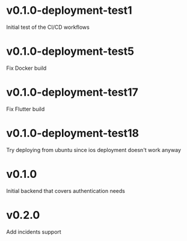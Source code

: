 # v0.1.0-deployment-test1
Initial test of the CI/CD workflows

# v0.1.0-deployment-test5
Fix Docker build

# v0.1.0-deployment-test17
Fix Flutter build

# v0.1.0-deployment-test18
Try deploying from ubuntu since ios
deployment doesn't work anyway

# v0.1.0
Initial backend that covers authentication needs

# v0.2.0
Add incidents support
